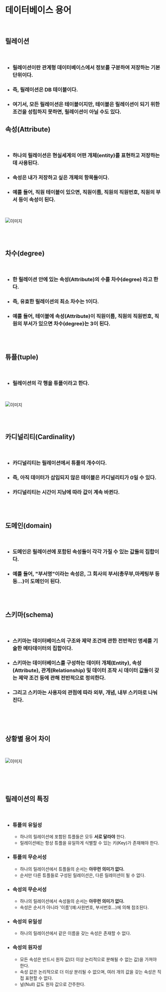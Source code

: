 # **데이터베이스 용어**
<br>

## **릴레이션**
<br>

* ### 릴레이션이란 관계형 데이터베이스에서 정보를 구분하여 저장하는 기본 단위이다.
* ### 즉, 릴레이션은 DB 테이블이다.
* ### 여기서, 모든 릴레이션은 테이블이지만, 테이블은 릴레이션이 되기 위한 조건을 성립하지 못하면, 릴레이션이 아닐 수도 있다.

## **속성(Attribute)**
<br>

* ### 하나의 릴레이션은 현실세계의 어떤 개체(entity)를 표현하고 저장하는데 사용된다.
* ### 속성은 내가 저장하고 싶은 개체의 항목들이다.
* ### 예를 들어, 직원 테이블이 있으면, 직원이름, 직원의 직원번호, 직원의 부서 등이 속성이 된다.

<br>

![이미지](https://velog.velcdn.com/images/as979200/post/27c8d7ea-d9b9-4015-a505-4870abbd14c1/image.png)

<br><br>

## **차수(degree)**

<br>

* ### 한 릴레이션 안에 있는 **속성(Attribute)의 수를 차수(degree)** 라고 한다.
* ### 즉, 유효한 릴레이션의 최소 차수는 1이다.
* ### 예를 들어, 테이블에 속성(Attribute)이 직원이름, 직원의 직원번호, 직원의 부서가 있으면 차수(degree)는 3이 된다.

<br><br>

## **튜플(tuple)**

<br>

* ### 릴레이션의 각 행을 튜플이라고 한다.
  
<br>

![이미지](https://velog.velcdn.com/images/as979200/post/38d94319-ec69-4ba7-846b-dae9d46211d6/image.png)

<br><br>

## **카디널리티(Cardinality)**
<br>

* ### 카디널리티는 릴레이션에서 튜플의 개수이다.
* ### 즉, 아직 데이터가 삽입되지 않은 테이블은 카디널리티가 0일 수 있다.
* ### 카디널리티는 시간이 지남에 따라 값이 계속 바뀐다.

<br><br>

## **도메인(domain)**

<br>

* ### 도메인은 릴레이션에 포함된 속성들이 각각 **가질 수 있는 값들의 집합**이다.
* ### 예를 들어, "부서명"이라는 속성은, 그 회사의 부서(총무부,마케팅부 등등...)이 도메인이 된다.
  
<br><br>

## **스키마(schema)**

<br>

* ### 스키마는 **데이터베이스의 구조와 제약 조건에 관한 전반적인 명세를 기술한 메타데이터의 집합**이다.
* ### 스키마는 데이터베이스를 구성하는 데이터 개체(Entity), 속성(Attribute), 관게(Relationship) 및 데이터 조작 시 데이터 값들이 갖는 제약 조건 등에 관해 전반적으로 정의한다.
* ### 그리고 스키마는 사용자의 관점에 따라 외부, 개념, 내부 스키마로 나눠진다.
<br><br><br>

## **상황별 용어 차이**

<br>

![이미지](https://velog.velcdn.com/images/as979200/post/d1a3762d-88e1-4c46-85cc-a691ce0ee0e7/image.png)

<br><br><br>

## **릴레이션의 특징**

<br>

* ### **튜플의 유일성**
  * 하나의 릴레이션에 포함된 튜플들은 모두 **서로 달라야** 한다.
  * 릴레이션에는 항상 튜플을 유일하게 식별할 수 있는 키(Key)가 존재해야 한다.
* ### **튜플의 무순서성**
  * 하나의 릴레이션에서 튜플들의 순서는 **아무런 의미가 없다.**
  * 순서만 다른 튜플들로 구성된 릴레이션은, 다른 릴레이션이 될 수 없다.
* ### **속성의 무순서성**
  * 하나의 릴레이션에서 속성들의 순서는 **아무런 의미가 없다.**
  * 속성은 순서가 아니라 '이름'(예:사원번호, 부서번호...)에 의해 참조된다.
* ### **속성의 유일성**
  * 하나의 릴레이션에서 같은 이름을 갖는 속성은 존재할 수 없다.
* ### **속성의 원자성**
  * 모든 속성은 반드시 원자 값(더 이상 논리적으로 분해될 수 없는 값)을 가져야 한다.
  * 속성 값은 논리적으로 더 이상 분리될 수 없으며, 여러 개의 값을 갖는 속성은 직접 표현할 수 없다.
  * 널(Null) 값도 원자 값으로 간주한다.
